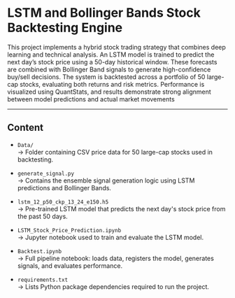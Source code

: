#  LSTM and Bollinger Bands Stock Backtesting Engine

This project implements a hybrid stock trading strategy that combines deep learning and technical analysis. An LSTM model is trained to predict the next day’s stock price using a 50-day historical window. These forecasts are combined with Bollinger Band signals to generate high-confidence buy/sell decisions. The system is backtested across a portfolio of 50 large-cap stocks, evaluating both returns and risk metrics. Performance is visualized using QuantStats, and results demonstrate strong alignment between model predictions and actual market movements

---

##  Content

- `Data/`  
  → Folder containing CSV price data for 50 large-cap stocks used in backtesting.

- `generate_signal.py`  
  → Contains the ensemble signal generation logic using LSTM predictions and Bollinger Bands.

- `lstm_12_p50_ckp_13_24_e150.h5`  
  → Pre-trained LSTM model that predicts the next day's stock price from the past 50 days.

- `LSTM_Stock_Price_Prediction.ipynb`  
  → Jupyter notebook used to train and evaluate the LSTM model.

- `Backtest.ipynb`  
  → Full pipeline notebook: loads data, registers the model, generates signals, and evaluates performance.

- `requirements.txt`  
  → Lists Python package dependencies required to run the project.


